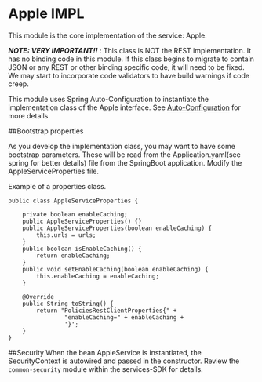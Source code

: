 # Apple IMPL

This module is the core implementation of the service: Apple.

_**NOTE: VERY IMPORTANT!!**_ : This class is NOT the REST implementation. 
It has no binding code in this module. If this class begins to migrate to 
contain JSON or any REST or other binding specific code, it will need to be 
fixed.
 We may start to incorporate code validators to have build warnings if code creep.

This module uses Spring Auto-Configuration to instantiate the implementation class of the Apple interface.
See [Auto-Configuration](https://docs.spring.io/spring-boot/docs/current/reference/html/boot-features-developing-auto-configuration.html) 
for more details.


##Bootstrap properties

As you develop the implementation class, you may want to have some bootstrap parameters.
These will be read from the Application.yaml(see spring for better details) file from the SpringBoot application.
Modify the AppleServiceProperties file.

Example of a properties class.
```
public class AppleServiceProperties {

    private boolean enableCaching;
    public AppleServiceProperties() {}
    public AppleServiceProperties(boolean enableCaching) {
        this.urls = urls;
    }
    public boolean isEnableCaching() {
        return enableCaching;
    }
    public void setEnableCaching(boolean enableCaching) {
        this.enableCaching = enableCaching;
    }

    @Override
    public String toString() {
        return "PoliciesRestClientProperties{" +
                "enableCaching=" + enableCaching +
                '}';
    }
}
```

##Security
When the bean AppleService is instantiated, the SecurityContext is autowired 
and passed in the constructor. Review the `common-security` module within the services-SDK for details.

 






